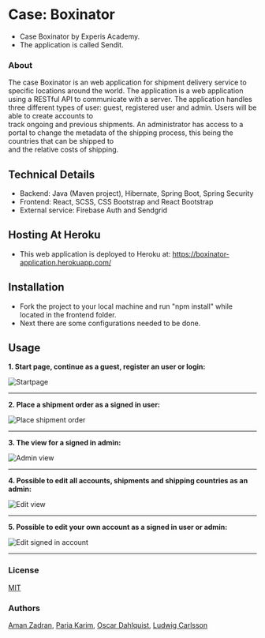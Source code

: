 # Case: Boxinator
  * Case Boxinator by Experis Academy.
  * The application is called Sendit.

### About
  The case Boxinator is an web application for shipment delivery service to specific locations around the world. The application is a web application using a
  RESTful API to communicate with a server. The application handles three different types of user: guest, registered user and admin. Users will be able to create accounts to  
  track ongoing and previous shipments. An administrator has access to a portal to change the metadata of the shipping process, this being the countries that can be shipped to   
  and the relative costs of shipping.

## Technical Details
  * Backend: Java (Maven project), Hibernate, Spring Boot, Spring Security
  * Frontend: React, SCSS, CSS Bootstrap and React Bootstrap
  * External service: Firebase Auth and Sendgrid
  
## Hosting At Heroku
  * This web application is deployed to Heroku at: https://boxinator-application.herokuapp.com/

## Installation 
  * Fork the project to your local machine and run "npm install" while located in the frontend folder. 
  * Next there are some configurations needed to be done.

## Usage

 **1. Start page, continue as a guest, register an user or login:**
 
  ![Startpage](https://cdn.discordapp.com/attachments/782896315465203782/797115194714882068/unknown.png)
  
  ---
  
  **2. Place a shipment order as a signed in user:**
  
  ![Place shipment order](https://cdn.discordapp.com/attachments/782896315465203782/797118439499497492/unknown.png)
  
  ---  
    
  **3. The view for a signed in admin:**
  
  ![Admin view](https://cdn.discordapp.com/attachments/782896315465203782/797115865505333278/unknown.png)
  
  ---
  
  **4. Possible to edit all accounts, shipments and shipping countries as an admin:**
  
  ![Edit view](https://cdn.discordapp.com/attachments/782896315465203782/797117338238844938/unknown.png)
  
  ---
  
  **5. Possible to edit your own account as a signed in user or admin:**
  
  ![Edit signed in account](https://cdn.discordapp.com/attachments/782896315465203782/797118913509982228/unknown.png)
  
  ---

### License
[MIT](https://www.oracle.com/downloads/licenses/mit-license.html)

### Authors
  [Aman Zadran](https://github.com/zadama), 
  [Paria Karim](https://github.com/lillap), 
  [Oscar Dahlquist](https://github.com/Vattenkruka), 
  [Ludwig Carlsson](https://github.com/ludwigcarlsson) 

